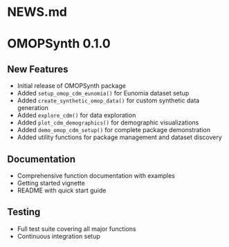 # NEWS.md
# OMOPSynth 0.1.0

## New Features

* Initial release of OMOPSynth package
* Added `setup_omop_cdm_eunomia()` for Eunomia dataset setup
* Added `create_synthetic_omop_data()` for custom synthetic data generation
* Added `explore_cdm()` for data exploration
* Added `plot_cdm_demographics()` for demographic visualizations
* Added `demo_omop_cdm_setup()` for complete package demonstration
* Added utility functions for package management and dataset discovery

## Documentation

* Comprehensive function documentation with examples
* Getting started vignette
* README with quick start guide

## Testing

* Full test suite covering all major functions
* Continuous integration setup